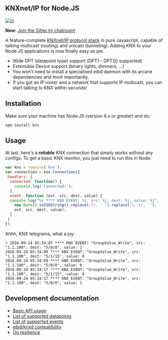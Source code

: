 ## KNXnet/IP for Node.JS

[![ci](https://github.com/ekarak/knx/workflows/CI/badge.svg?branch=ci)](https://github.com/ekarak/knx/actions?query=workflow%3ACI+branch%3Aci)

**New:** [Join the Gitter.im chatroom!](https://gitter.im/knx-js/Lobby)

A feature-complete [KNXnet/IP protocol stack](https://www.knx.org/en-us/knx/technology/developing/devices/ip-devices/index.php) in pure Javascript, capable of talking multicast (routing) and unicast (tunneling). Adding KNX to your Node.JS applications is now finally easy as pie.

* Wide DPT (datapoint type) support (DPT1 - DPT20 supported)
* Extensible Device support (binary lights, dimmers, ...)
* You won't need to install a specialised eibd daemon with its arcane dependencies  and most importantly,
* If you got an IP router and a network that supports IP multicast, you can start talking to KNX within seconds!

## Installation

Make sure your machine has Node.JS (version 4.x or greater) and do:

`npm install knx`

## Usage

At last, here's a **reliable** KNX connection that simply works without any configs. To get a basic KNX monitor, you just need to run this in Node:

```js
var knx = require('knx');
var connection = knx.Connection({
 handlers: {
  connected: function() {
    console.log('Connected!');
  },
  event: function (evt, src, dest, value) {
  console.log("%s **** KNX EVENT: %j, src: %j, dest: %j, value: %j",
    new Date().toISOString().replace(/T/, ' ').replace(/\..+/, ''),
    evt, src, dest, value);
  }
 }
});
```

Ahhh, KNX telegrams, what a joy:

```
> 2016-09-24 05:34:07 **** KNX EVENT: "GroupValue_Write", src: "1.1.100", dest: "5/0/8", value: 1
2016-09-24 05:34:09 **** KNX EVENT: "GroupValue_Write", src: "1.1.100", dest: "5/1/15", value: 0
2016-09-24 05:34:09 **** KNX EVENT: "GroupValue_Write", src: "1.1.100", dest: "5/0/8", value: 0
2016-09-24 05:34:17 **** KNX EVENT: "GroupValue_Write", src: "1.1.100", dest: "5/1/15", value: 0
2016-09-24 05:34:17 **** KNX EVENT: "GroupValue_Write", src: "1.1.100", dest: "5/0/8", value: 1
```

## Development documentation

- [Basic API usage](../master/README-API.md)
- [List of supported datapoints](../master/README-datapoints.md)
- [List of supported events](../master/README-events.md)
- [eibd/knxd compatibility](../master/README-knxd.md)
- [On resilience](../master/README-resilience.md)
